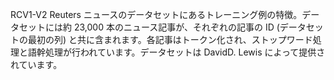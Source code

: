 RCV1-V2 Reuters ニュースのデータセットにあるトレーニング例の特徴。データセットには約 23,000 本のニュース記事が、それぞれの記事の ID (データセットの最初の列) と共に含まれます。各記事はトークン化され、ストップワード処理と語幹処理が行われています。データセットは DavidD. Lewis によって提供されています。

<!---HONumber=July15_HO3-->